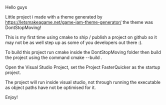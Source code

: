 Hello guys 

Little project i made with a theme generated by 
https://letsmakeagame.net/game-jam-theme-generator/
the theme was DontStopMoving!

This is my first time using cmake to ship / publish a project on github so it may not be as well step up as some of you developers out there :).

To build this project run cmake inside the DontStopMoving folder then build the project using the command cmake --build .

Open the Visual Studio Project, set the Project FasterQuicker as the startup project. 


The project will run inside visual studio, not through running the executable as object paths have not be optimised for it.


Enjoy!
